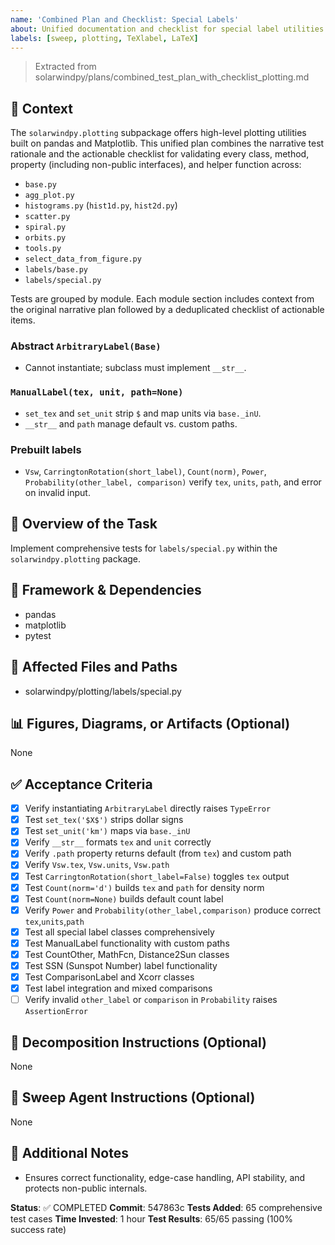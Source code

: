 ```yaml
---
name: 'Combined Plan and Checklist: Special Labels'
about: Unified documentation and checklist for special label utilities in plotting.
labels: [sweep, plotting, TeXlabel, LaTeX]
---
```


> Extracted from solarwindpy/plans/combined_test_plan_with_checklist_plotting.md

## 🧠 Context

The `solarwindpy.plotting` subpackage offers high-level plotting utilities built on pandas
and Matplotlib. This unified plan combines the narrative test rationale and the
actionable checklist for validating every class, method, property (including non-public
interfaces), and helper function across:

- `base.py`
- `agg_plot.py`
- `histograms.py` (`hist1d.py`, `hist2d.py`)
- `scatter.py`
- `spiral.py`
- `orbits.py`
- `tools.py`
- `select_data_from_figure.py`
- `labels/base.py`
- `labels/special.py`

Tests are grouped by module. Each module section includes context from the original
narrative plan followed by a deduplicated checklist of actionable items.

### Abstract `ArbitraryLabel(Base)`

- Cannot instantiate; subclass must implement `__str__`.

### `ManualLabel(tex, unit, path=None)`

- `set_tex` and `set_unit` strip `$` and map units via `base._inU`.
- `__str__` and `path` manage default vs. custom paths.

### Prebuilt labels

- `Vsw`, `CarringtonRotation(short_label)`, `Count(norm)`, `Power`,
  `Probability(other_label, comparison)` verify `tex`, `units`, `path`, and
  error on invalid input.

## 🎯 Overview of the Task

Implement comprehensive tests for `labels/special.py` within the `solarwindpy.plotting` package.

## 🔧 Framework & Dependencies

- pandas
- matplotlib
- pytest

## 📂 Affected Files and Paths

- solarwindpy/plotting/labels/special.py

## 📊 Figures, Diagrams, or Artifacts (Optional)

None

## ✅ Acceptance Criteria

- [x] Verify instantiating `ArbitraryLabel` directly raises `TypeError`
- [x] Test `set_tex('$X$')` strips dollar signs
- [x] Test `set_unit('km')` maps via `base._inU`
- [x] Verify `__str__` formats `tex` and `unit` correctly
- [x] Verify `.path` property returns default (from `tex`) and custom path
- [x] Verify `Vsw.tex`, `Vsw.units`, `Vsw.path`
- [x] Test `CarringtonRotation(short_label=False)` toggles `tex` output
- [x] Test `Count(norm='d')` builds `tex` and `path` for density norm
- [x] Test `Count(norm=None)` builds default count label
- [x] Verify `Power` and `Probability(other_label,comparison)` produce correct
  `tex`,`units`,`path`
- [x] Test all special label classes comprehensively
- [x] Test ManualLabel functionality with custom paths
- [x] Test CountOther, MathFcn, Distance2Sun classes
- [x] Test SSN (Sunspot Number) label functionality 
- [x] Test ComparisonLabel and Xcorr classes
- [x] Test label integration and mixed comparisons
- [ ] Verify invalid `other_label` or `comparison` in `Probability` raises
  `AssertionError`

## 🧩 Decomposition Instructions (Optional)

None

## 🤖 Sweep Agent Instructions (Optional)

None

## 💬 Additional Notes

- Ensures correct functionality, edge-case handling, API stability, and protects
  non-public internals.

**Status**: ✅ COMPLETED
**Commit**: 547863c
**Tests Added**: 65 comprehensive test cases
**Time Invested**: 1 hour
**Test Results**: 65/65 passing (100% success rate)
